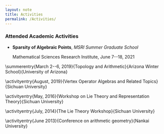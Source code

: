 ```yaml
---
layout: note
title: Activities
permalink: /Activities/
---
```


### Attended Academic Activities

- **Sparsity of Algebraic Points**, *MSRI Summer Graduate School* 
  
  Mathematical Sciences Research Institute, June 7--18, 2021


\summerentry{March 2--6, 2019}{Topology and Arithmetic}{Arizona Winter School}{University of Arizona}

\activityentry{August, 2019}{Vertex Operator Algebras and Related Topics}{Sichuan University}

\activityentry{May, 2016}{Workshop on Lie Theory and Representation Theory}{Sichuan University}

\activityentry{July, 2014}{The Lie Theory Workshop}{Sichuan University}

\activityentry{June 2013}{Conference on arithmetic geometry}{Nankai University}
